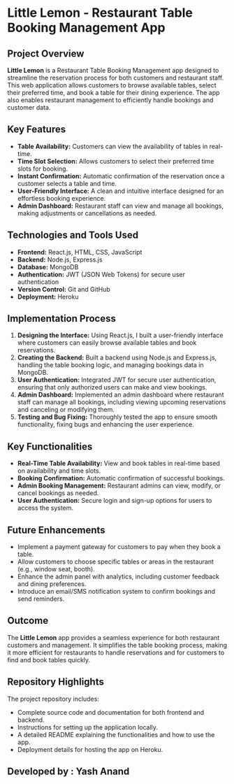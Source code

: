 <h1>Little Lemon - Restaurant Table Booking Management App</h1>
    <h2>Project Overview</h2>
    <p>
        <strong>Little Lemon</strong> is a Restaurant Table Booking Management app designed to streamline the reservation process for both customers and restaurant staff. 
        This web application allows customers to browse available tables, select their preferred time, and book a table for their dining experience. 
        The app also enables restaurant management to efficiently handle bookings and customer data.
    </p>
    <h2>Key Features</h2>
    <ul>
        <li><strong>Table Availability:</strong> Customers can view the availability of tables in real-time.</li>
        <li><strong>Time Slot Selection:</strong> Allows customers to select their preferred time slots for booking.</li>
        <li><strong>Instant Confirmation:</strong> Automatic confirmation of the reservation once a customer selects a table and time.</li>
        <li><strong>User-Friendly Interface:</strong> A clean and intuitive interface designed for an effortless booking experience.</li>
        <li><strong>Admin Dashboard:</strong> Restaurant staff can view and manage all bookings, making adjustments or cancellations as needed.</li>
    </ul>
    <h2>Technologies and Tools Used</h2>
    <ul>
        <li><strong>Frontend:</strong> React.js, HTML, CSS, JavaScript</li>
        <li><strong>Backend:</strong> Node.js, Express.js</li>
        <li><strong>Database:</strong> MongoDB</li>
        <li><strong>Authentication:</strong> JWT (JSON Web Tokens) for secure user authentication</li>
        <li><strong>Version Control:</strong> Git and GitHub</li>
        <li><strong>Deployment:</strong> Heroku</li>
    </ul>
    <h2>Implementation Process</h2>
    <ol>
        <li><strong>Designing the Interface:</strong> Using React.js, I built a user-friendly interface where customers can easily browse available tables and book reservations.</li>
        <li><strong>Creating the Backend:</strong> Built a backend using Node.js and Express.js, handling the table booking logic, and managing bookings data in MongoDB.</li>
        <li><strong>User Authentication:</strong> Integrated JWT for secure user authentication, ensuring that only authorized users can make and view bookings.</li>
        <li><strong>Admin Dashboard:</strong> Implemented an admin dashboard where restaurant staff can manage all bookings, including viewing upcoming reservations and canceling or modifying them.</li>
        <li><strong>Testing and Bug Fixing:</strong> Thoroughly tested the app to ensure smooth functionality, fixing bugs and enhancing the user experience.</li>
    </ol>
    <h2>Key Functionalities</h2>
    <ul>
        <li><strong>Real-Time Table Availability:</strong> View and book tables in real-time based on availability and time slots.</li>
        <li><strong>Booking Confirmation:</strong> Automatic confirmation of successful bookings.</li>
        <li><strong>Admin Booking Management:</strong> Restaurant admins can view, modify, or cancel bookings as needed.</li>
        <li><strong>User Authentication:</strong> Secure login and sign-up options for users to access the system.</li>
    </ul>
    <h2>Future Enhancements</h2>
    <ul>
        <li>Implement a payment gateway for customers to pay when they book a table.</li>
        <li>Allow customers to choose specific tables or areas in the restaurant (e.g., window seat, booth).</li>
        <li>Enhance the admin panel with analytics, including customer feedback and dining preferences.</li>
        <li>Introduce an email/SMS notification system to confirm bookings and send reminders.</li>
    </ul>
    <h2>Outcome</h2>
    <p>
        The <strong>Little Lemon</strong> app provides a seamless experience for both restaurant customers and management. It simplifies the table booking process, 
        making it more efficient for restaurants to handle reservations and for customers to find and book tables quickly.
    </p>
    <h2>Repository Highlights</h2>
    <p>
        The project repository includes:
        <ul>
            <li>Complete source code and documentation for both frontend and backend.</li>
            <li>Instructions for setting up the application locally.</li>
            <li>A detailed README explaining the functionalities and how to use the app.</li>
            <li>Deployment details for hosting the app on Heroku.</li>
        </ul>
    </p>

<h2>Developed by : Yash Anand</h2>
